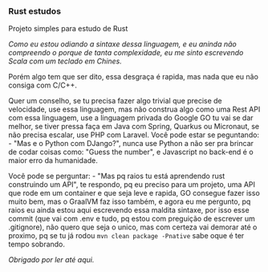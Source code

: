 ### Rust estudos

<p>Projeto simples para estudo de Rust</p>
<p><i>Como eu estou odiando a sintaxe dessa linguagem, e eu aninda não compreendo o porque de tanta complexidade, eu me sinto escrevendo Scala com um teclado em Chines.</i></p>
<p>Porém algo tem que ser dito, essa desgraça é rapida, mas nada que eu não consiga com C/C++.</p>
<p>Quer um conselho, se tu precisa fazer algo trivial que precise de velocidade, use essa linguagem, mas não construa algo como uma Rest API com essa linguagem, use a linguagem privada do Google GO tu vai se dar melhor, se tiver pressa faça em Java com Spring, Quarkus ou Micronaut, se não precisa escalar, use PHP com Laravel. Você pode estar se peguntando: - "Mas e o Python com DJango?", nunca use Python a não ser pra brincar de codar coisas como: "Guess the number", e Javascript no back-end é o maior erro da humanidade.</p>
<p>Você pode se perguntar: - "Mas pq raios tu está aprendendo rust construindo um API", te respondo, pq eu preciso para um projeto, uma API que rode em um container e que seja leve e rapida, GO consegue fazer isso muito bem, mas o GraalVM faz isso também, e agora eu me pergunto, pq raios eu ainda estou aqui escrevendo essa maldita sintaxe, por isso esse commit (que vai com .env e tudo, pq estou com preguição de escrever um .gitignore), não quero que seja o unico, mas com certeza vai demorar até o proximo, pq se tu já rodou <code>mvn clean package -Pnative</code> sabe oque é ter tempo sobrando.</p>
<p><i>Obrigado por ler até aqui.</i></p>
